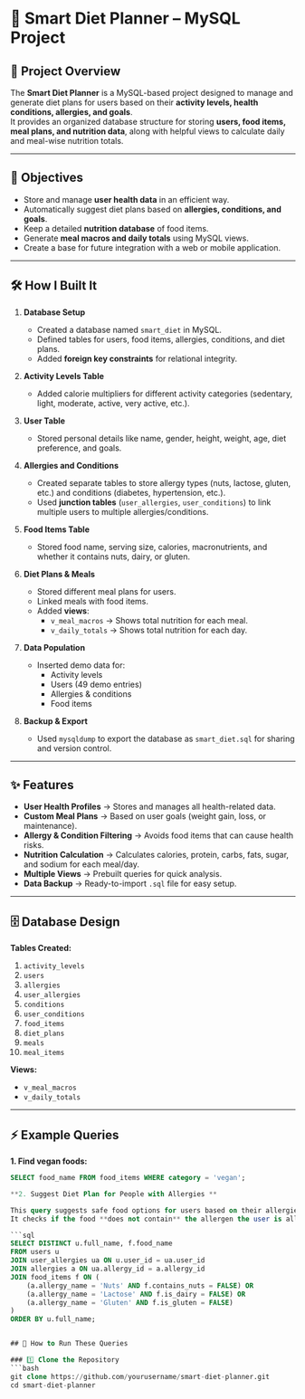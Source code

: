 # 🥗 Smart Diet Planner – MySQL Project

## 📌 Project Overview
The **Smart Diet Planner** is a MySQL-based project designed to manage and generate diet plans for users based on their **activity levels, health conditions, allergies, and goals**.  
It provides an organized database structure for storing **users, food items, meal plans, and nutrition data**, along with helpful views to calculate daily and meal-wise nutrition totals.

---

## 🎯 Objectives
- Store and manage **user health data** in an efficient way.
- Automatically suggest diet plans based on **allergies, conditions, and goals**.
- Keep a detailed **nutrition database** of food items.
- Generate **meal macros and daily totals** using MySQL views.
- Create a base for future integration with a web or mobile application.

---

## 🛠 How I Built It
1. **Database Setup**
   - Created a database named `smart_diet` in MySQL.
   - Defined tables for users, food items, allergies, conditions, and diet plans.
   - Added **foreign key constraints** for relational integrity.

2. **Activity Levels Table**
   - Added calorie multipliers for different activity categories (sedentary, light, moderate, active, very active, etc.).

3. **User Table**
   - Stored personal details like name, gender, height, weight, age, diet preference, and goals.

4. **Allergies and Conditions**
   - Created separate tables to store allergy types (nuts, lactose, gluten, etc.) and conditions (diabetes, hypertension, etc.).
   - Used **junction tables** (`user_allergies`, `user_conditions`) to link multiple users to multiple allergies/conditions.

5. **Food Items Table**
   - Stored food name, serving size, calories, macronutrients, and whether it contains nuts, dairy, or gluten.

6. **Diet Plans & Meals**
   - Stored different meal plans for users.
   - Linked meals with food items.
   - Added **views**:
     - `v_meal_macros` → Shows total nutrition for each meal.
     - `v_daily_totals` → Shows total nutrition for each day.

7. **Data Population**
   - Inserted demo data for:
     - Activity levels
     - Users (49 demo entries)
     - Allergies & conditions
     - Food items

8. **Backup & Export**
   - Used `mysqldump` to export the database as `smart_diet.sql` for sharing and version control.

---

## ✨ Features
- **User Health Profiles** → Stores and manages all health-related data.
- **Custom Meal Plans** → Based on user goals (weight gain, loss, or maintenance).
- **Allergy & Condition Filtering** → Avoids food items that can cause health risks.
- **Nutrition Calculation** → Calculates calories, protein, carbs, fats, sugar, and sodium for each meal/day.
- **Multiple Views** → Prebuilt queries for quick analysis.
- **Data Backup** → Ready-to-import `.sql` file for easy setup.

---

## 🗄 Database Design
**Tables Created:**
1. `activity_levels`
2. `users`
3. `allergies`
4. `user_allergies`
5. `conditions`
6. `user_conditions`
7. `food_items`
8. `diet_plans`
9. `meals`
10. `meal_items`

**Views:**
- `v_meal_macros`
- `v_daily_totals`

---

## ⚡ Example Queries
**1. Find vegan foods:**
```sql
SELECT food_name FROM food_items WHERE category = 'vegan';

**2. Suggest Diet Plan for People with Allergies ** 

This query suggests safe food options for users based on their allergies.  
It checks if the food **does not contain** the allergen the user is allergic to.

```sql
SELECT DISTINCT u.full_name, f.food_name
FROM users u
JOIN user_allergies ua ON u.user_id = ua.user_id
JOIN allergies a ON ua.allergy_id = a.allergy_id
JOIN food_items f ON (
    (a.allergy_name = 'Nuts' AND f.contains_nuts = FALSE) OR
    (a.allergy_name = 'Lactose' AND f.is_dairy = FALSE) OR
    (a.allergy_name = 'Gluten' AND f.is_gluten = FALSE)
)
ORDER BY u.full_name;


## 🚀 How to Run These Queries

### 1️⃣ Clone the Repository
```bash
git clone https://github.com/yourusername/smart-diet-planner.git
cd smart-diet-planner

